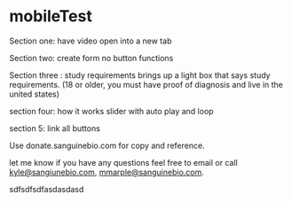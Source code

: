 mobileTest
===========

Section one: have video open into a new tab

Section two: create form no button functions

Section three : study requirements brings up a light box that says study requirements. (18 or older, you must have proof of diagnosis and live in the united states)

section four: how it works slider with auto play and loop

section 5: link all buttons

Use donate.sanguinebio.com for copy and reference.

let me know if you have any questions feel free to email or call kyle@sangiunebio.com, mmarple@sanguinebio.com.


sdfsdfsdfasdasdasd